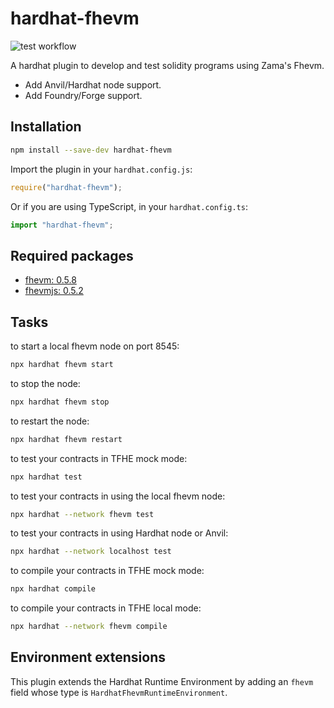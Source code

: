 # hardhat-fhevm

![test workflow](https://github.com/0xalexbel/hardhat-fhevm/actions/workflows/ci.yml/badge.svg)

A hardhat plugin to develop and test solidity programs using Zama's Fhevm. 
- Add Anvil/Hardhat node support.
- Add Foundry/Forge support.

## Installation

```bash
npm install --save-dev hardhat-fhevm
```

Import the plugin in your `hardhat.config.js`:

```js
require("hardhat-fhevm");
```

Or if you are using TypeScript, in your `hardhat.config.ts`:

```ts
import "hardhat-fhevm";
```

## Required packages

- [fhevm: 0.5.8](https://github.com/zama-ai/fhevm)
- [fhevmjs: 0.5.2](https://github.com/zama-ai/fhevmjs)

## Tasks

to start a local fhevm node on port 8545:

```bash
npx hardhat fhevm start
```

to stop the node:

```bash
npx hardhat fhevm stop
```

to restart the node:

```bash
npx hardhat fhevm restart
```

to test your contracts in TFHE mock mode:

```bash
npx hardhat test
```

to test your contracts in using the local fhevm node:

```bash
npx hardhat --network fhevm test
```

to test your contracts in using Hardhat node or Anvil:

```bash
npx hardhat --network localhost test
```

to compile your contracts in TFHE mock mode:

```bash
npx hardhat compile
```
to compile your contracts in TFHE local mode:

```bash
npx hardhat --network fhevm compile
```

## Environment extensions

This plugin extends the Hardhat Runtime Environment by adding an `fhevm` field whose type is
`HardhatFhevmRuntimeEnvironment`.
